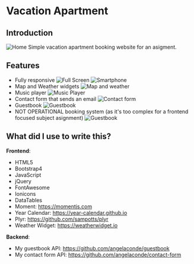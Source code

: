 # Vacation Apartment
## Introduction
![Home](https://github.com/angelaconde/apartment/blob/master/preview01.png)
Simple vacation apartment booking website for an asigment.

## Features
* Fully responsive
![Full Screen](https://github.com/angelaconde/apartment/blob/master/preview02.png)
![Smartphone](https://github.com/angelaconde/apartment/blob/master/preview03.png)
* Map and Weather widgets
![Map and weather](https://github.com/angelaconde/apartment/blob/master/preview04.png)
* Music player
![Music Player](https://github.com/angelaconde/apartment/blob/master/preview05.png)
* Contact form that sends an email
![Contact form](https://github.com/angelaconde/apartment/blob/master/preview06.png)
* Guestbook
![Guestbook](https://github.com/angelaconde/apartment/blob/master/preview07.png)
* NOT OPERATIONAL booking system (as it's too complex for a frontend focused subject asignment)
![Guestbook](https://github.com/angelaconde/apartment/blob/master/preview08.png)

## What did I use to write this?
**Frontend**:
* HTML5
* Bootstrap4
* JavaScript
* jQuery
* FontAwesome
* Ionicons
* DataTables
* Moment: https://momentjs.com
* Year Calendar: https://year-calendar.github.io
* Plyr: https://github.com/sampotts/plyr
* Weather Widget: https://weatherwidget.io

**Backend**:
* My guestbook API: https://github.com/angelaconde/guestbook
* My contact form API: https://github.com/angelaconde/contact-form